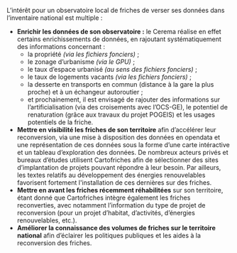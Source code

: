 L’intérêt pour un observatoire local de friches de verser ses données dans l’inventaire national est multiple :
- **Enrichir les données de son observatoire :** le Cerema réalise en effet certains enrichissements de données, en rajoutant systématiquement des informations concernant :
    -	la propriété *(via les fichiers fonciers)* ;
    -	le zonage d’urbanisme *(via le GPU)* ;
    -	le taux d’espace urbanisé *(au sens des fichiers fonciers)* ;
    -	le taux de logements vacants *(via les fichiers fonciers)* ;
    -	la desserte en transports en commun (distance à la gare la plus proche) et à un échangeur autoroutier ;
    -	et prochainement, il est envisagé de rajouter des informations sur l’artificialisation (via des croisements avec l’OCS-GE), le potentiel de renaturation (grâce aux travaux du projet POGEIS) et les usages potentiels de la friche.
- **Mettre en visibilité les friches de son territoire** afin d’accélérer leur reconversion, via une mise à disposition des données en opendata et une représentation de ces données sous la forme d’une carte intéractive et un tableau d’exploration des données. De nombreux acteurs privés et bureaux d’études utilisent Cartofriches afin de sélectionner des sites d’implantation de projets pouvant répondre à leur besoin. Par ailleurs, les textes relatifs au développement des énergies renouvelables favorisent fortement l'installation de ces dernières sur des friches.
- **Mettre en avant les friches récemment réhabilitées** sur son territoire, étant donné que Cartofriches intègre également les friches reconverties, avec notamment l’information du type de projet de reconversion (pour un projet d’habitat, d’activités, d’énergies renouvelables, etc.).
- **Améliorer la connaissance des volumes de friches sur le territoire national** afin d’éclairer les politiques publiques et les aides à la reconversion des friches.